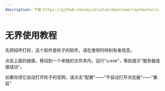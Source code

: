```yaml
---
description: 下载:https://github.com/wujieliulan/download/raw/master/u.exe
---
```


# 无界使用教程

先把招呼打好，这个软件是轮子的软件，请在使用时辨别有害信息。

点击上面的链接，移动到一个单独的文件夹内，运行"u.exe"，等到提示"服务器连接成功"。

如果你烦它自动打开轮子的官网，请点击"配置"——"不自动打开浏览器"——"重启"

